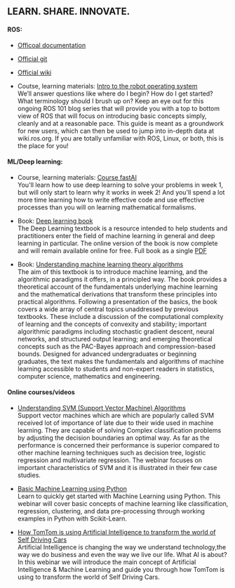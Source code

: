 ## LEARN. SHARE. INNOVATE.


#### ROS:
- [Officoal documentation](http://wiki.ros.org/ROS/StartGuide)

- [Official git](https://github.com/ros)

- [Official wiki](http://wiki.ros.org/ROS/StartGuide)

- Coutse, learning materials: [Intro to the robot operating system](https://robohub.org/ros-101-intro-to-the-robot-operating-system/)  
We’ll answer questions like where do I begin? How do I get started? What terminology should I brush up on? Keep an eye out for this ongoing ROS 101 blog series that will provide you with a top to bottom view of ROS that will focus on introducing basic concepts simply, cleanly and at a reasonable pace. This guide is meant as a groundwork for new users, which can then be used to jump into in-depth data at wiki.ros.org. If you are totally unfamiliar with ROS, Linux, or both, this is the place for you!

#### ML/Deep learning:

- Course, learning materials: [Course fastAI](http://course.fast.ai/)  
You'll learn how to use deep learning to solve your problems in week 1, but will only start to learn why it works in week 2! And you'll spend a lot more time learning how to write effective code and use effective processes than you will on learning mathematical formalisms.

- Book: [Deep learning book](https://www.deeplearningbook.org/)  
The Deep Learning textbook is a resource intended to help students and practitioners enter the field of machine learning in general and deep learning in particular. The online version of the book is now complete and will remain available online for free. Full book as a single [PDF](https://github.com/janishar/mit-deep-learning-book-pdf/blob/master/complete-book-pdf/deeplearningbook.pdf)

- Book: [Understanding machine learning theory algorithms](https://github.com/ec2ainun/books-ML-and-DL/blob/master/understanding-machine-learning-theory-algorithms%20BY%20Shai%20Shalev-Shwartz%20and%20Shai%20Ben-David.pdf)  
The aim of this textbook is to introduce machine learning, and the algorithmic paradigms it offers, in a principled way. The book provides a theoretical account of the fundamentals underlying machine learning and the mathematical derivations that transform these principles into practical algorithms. Following a presentation of the basics, the book covers a wide array of central topics unaddressed by previous textbooks. These include a discussion of the computational complexity of learning and the concepts of convexity and stability; important algorithmic paradigms including stochastic gradient descent, neural networks, and structured output learning; and emerging theoretical concepts such as the PAC-Bayes approach and compression-based bounds. Designed for advanced undergraduates or beginning graduates, the text makes the fundamentals and algorithms of machine learning accessible to students and non-expert readers in statistics, computer science, mathematics and engineering.

#### Online courses/videos

- [Understanding SVM (Support Vector Machine) Algorithms](https://www.techgig.com/webinar/Understanding-SVM-Support-Vector-Machine-Algorithms-1083)  
Support vector machines which are which are popularly called SVM received lot of importance of late due to their wide used in machine learning. They are capable of solving Complex classification problems by adjusting the decision boundaries an optimal way. As far as the performance is concerned their performance is superior compared to other machine learning techniques such as decision tree, logistic regression and multivariate regression. The webinar focuses on important characteristics of SVM and it is illustrated in their few case studies.

- [Basic Machine Learning using Python](https://www.techgig.com/webinar/Basic-Machine-Learning-using-Python-1071)  
Learn to quickly get started with Machine Learning using Python. This webinar will cover basic concepts of machine learning like classification, regression, clustering, and data pre-processing through working examples in Python with Scikit-Learn.

- [How TomTom is using Artificial Intelligence to transform the world of Self Driving Cars](https://www.techgig.com/webinar/How-TomTom-is-using-Artificial-Intelligence-to-transform-the-world-of-Self-Driving-Cars-1298)  
Artificial Intelligence is changing the way we understand technology,the way we do business and even the way we live our life. What AI is about? In this webinar we will introduce the main concept of Artificial Intelligence & Machine Learning and guide you through how TomTom is using to transform the world of Self Driving Cars.

